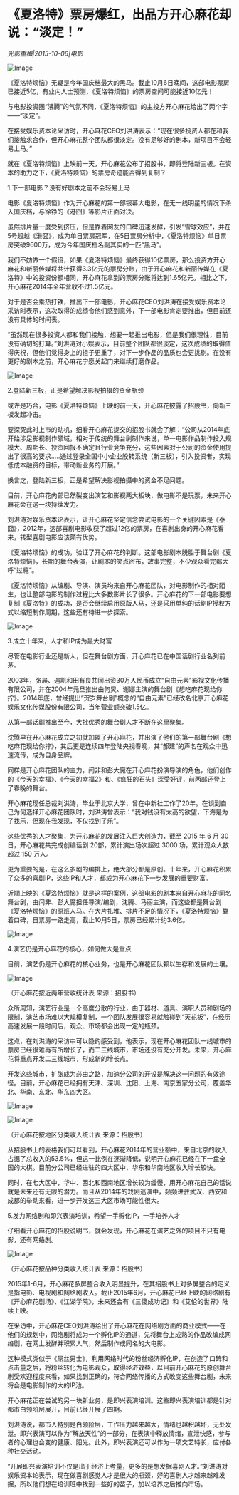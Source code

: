 # 《夏洛特》票房爆红，出品方开心麻花却说：“淡定！”

*光影重梅|2015-10-06|电影*

![Image](http://static.ylzbl.com/uploads/ueditor/php/upload/image/20171025/1508921457516412.jpeg)

《夏洛特烦恼》无疑是今年国庆档最大的黑马。截止10月6日晚间，这部电影票房已接近5亿，有业内人士预测，《夏洛特烦恼》的票房空间可能接近10亿元！

与电影投资圈“沸腾”的气氛不同，《夏洛特烦恼》的主投方开心麻花给出了两个字——“淡定”。

在接受娱乐资本论采访时，开心麻花CEO刘洪涛表示：“现在很多投资人都在和我们接触求合作，但开心麻花整个团队都很淡定。没有足够好的剧本，新项目不会轻易上马。”

就在《夏洛特烦恼》上映前一天，开心麻花公布了招股书，即将登陆新三板。在资本的助力之下，《夏洛特烦恼》的票房奇迹能否得到复制？

1.下一部电影？没有好剧本之前不会轻易上马

电影《夏洛特烦恼》作为开心麻花的第一部银幕大电影，在无一线明星的情况下杀入国庆档，与徐铮的《港囧》等影片正面对决。

虽然排片量一度受到挤压，但是靠着网友的口碑迅速发酵，引发“雪球效应”，并在5号超越《港囧》，成为单日票房冠军，在5日票房分析中，《夏洛特烦恼》单日票房突破9600万，成为今年国庆档名副其实的一匹“黑马”。

我们不妨做一个假设，如果《夏洛特烦恼》最终获得10亿票房，那么投资方开心麻花和新丽传媒将共计获得3.3亿元的票房分账，由于开心麻花和新丽传媒在《夏洛特》中的投资份额相同，开心麻花拿到的票房分账将达到1.65亿元。相比之下，开心麻花2014年全年营收不过1.5亿元。

对于是否会乘热打铁，推出下一部电影，开心麻花CEO刘洪涛在接受娱乐资本论采访时表示，这次取得的成绩令他们感到意外，下一部电影肯定要推出，但目前还没有具体的时间表。

“虽然现在很多投资人都和我们接触，想要一起推出电影，但是我们很理性，目前没有确切的打算。”刘洪涛对小娱表示，目前整个团队都很淡定，这次成绩的取得值得庆祝，但他们觉得身上的担子更重了，对下一步作品的品质也会更挑剔。在没有更好的剧本之前，开心麻花宁愿关起门来继续打磨作品。

![Image](http://static.ylzbl.com/uploads/ueditor/php/upload/image/20171025/1508921429807598.jpeg)

2.登陆新三板，正是希望解决影视拍摄的资金瓶颈

或许是巧合，电影《夏洛特烦恼》上映的前一天，开心麻花披露了招股书，向新三板发起冲击。

要探究此时上市的动机，细看开心麻花提交的招股书就会了解：“公司从2014年底开始涉足影视制作领域，相对于传统的舞台剧制作来说，单一电影作品制作投入规模大、周期长、投资回报不确定且行业竞争充分，这些因素对于公司的资金使用提出了很高的要求.....通过登录全国中小企业股转系统（新三板），引入投资者，实现低成本融资的目标，带动新业务的开展。”

换言之，登陆新三板，正是希望解决影视拍摄中的资金不足问题。

目前，开心麻花内部已然裂变出演艺和影视两大板块，做电影不是玩票，未来开心麻花会在这一块持续发力。

刘洪涛对娱乐资本论表示，让开心麻花坚定信念尝试电影的一个关键因素是《泰囧》，2012年，这部喜剧电影收获了超过12亿的票房，在喜剧出身的开心麻花看来，转型喜剧电影应该颇有优势。

《夏洛特烦恼》的成功，验证了开心麻花的判断。这部电影剧本脱胎于舞台剧《夏洛特烦恼》，长期的舞台表演，让剧本的笑点密布，故事完整，不少观众看完都大呼“过瘾”。

《夏洛特烦恼》从编剧、导演、演员均来自开心麻花团队，对电影制作的相对陌生，也让整部电影的制作过程比大多数影片长了很多。开心麻花的下一部电影要想复制《夏洛特》的成功，是否会继续启用原版人马，还是采用单纯的话剧IP授权方式以缩短制作周期，这些还有待进一步探索。

![Image](http://static.ylzbl.com/uploads/ueditor/php/upload/image/20171025/1508921422670389.jpeg)

3.成立十年来，人才和IP成为最大财富

尽管在电影行业还是新人，但在舞台剧方面，开心麻花已在中国话剧行业名列前茅。

2003年，张晨、遇凯和田有良共同出资30万人民币成立“自由元素”影视文化传播有限公司，并在2004年元旦推出由何炅、谢娜主演的舞台剧《想吃麻花现给你拧》。2014年底，曾经提出“贺岁舞台剧”概念的“自由元素”已经改名北京开心麻花娱乐文化传媒股份有限公司，当年营业额突破1.5亿。

从第一部话剧推出至今，大批优秀的舞台剧人才不断在这里聚集。

沈腾早在开心麻花成立之初就加盟了开心麻花，并出演了他们的第一部舞台剧《想吃麻花现给你拧》，其后更是连续四年登陆央视春晚，其“郝建”的声名在观众中迅速流传，成为自身品牌。

同样是开心麻花团队的主力，闫非和彭大魔在开心麻花扮演导演的角色，他们创作的《今天的幸福》、《今天的幸福2》和、《疯狂的石头》深受好评，前两部还登上了春晚的舞台。

开心麻花现任总裁刘洪涛，毕业于北京大学，曾在中新社工作了20年。在谈到自己为何选择开心麻花团队时，刘洪涛曾表示：“我对钱没有太高的欲望，下海是为了找乐，但现在我发现，不仅找到了乐”。

这些优秀的人才聚集，为开心麻花的发展注入巨大创造力，截至 2015 年 6 月 30 日，开心麻花共完成创编话剧 20部，累计演出场次超过 3000 场，累计观众人数超过 150 万人。

更为重要的是，在这么多剧的编排上，绝大部分都是原创。十年来，开心麻花积累了众多的喜剧IP，这些IP和人才，都成为开心麻花下一步发展的重要财富。

近期上映的《夏洛特烦恼》就是这样的案例，这部电影的剧本来自开心麻花的同名舞台剧，由闫非、彭大魔担任导演/编剧，沈腾、马丽主演，而这些都是舞台剧《夏洛特烦恼》的原班人马。在大片扎堆、排片不足的情况下，《夏洛特烦恼》靠着口碑，日票房一路走高，截止10月5日，票房已经累计约3.6亿。

![Image](http://static.ylzbl.com/uploads/ueditor/php/upload/image/20171025/1508921414687315.jpeg)

4.演艺仍是开心麻花的核心，如何做大是重点

目前，演艺仍是开心麻花的核心业务，也是开心麻花团队赖以生存和发展的土壤。

![Image](http://si1.go2yd.com/get-image/0HlZKdhRErw)

（开心麻花按近两年营收统计表 来源：招股书）

众所周知，演艺行业是一个高度分散的行业，由于器材、道具、演职人员和剧场的限制，演艺市场难以大规模复制，一个团队发展很容易就触碰到“天花板”，在经历高速发展一段时间后，观众、市场都会出现一定的瓶颈。

这点，在刘洪涛的采访中可以隐约感受到，他表示，现在开心麻花团队一线城市的票房已经很难再有所增长了，而二三线城市，市场还没有充分开发。未来，开心麻花将重点开发二三线城市，形成新的增长点。

开发这些城市，扩张成为必由之路，加速分公司的开设是解决这一问题的有效途径。目前，开心麻花已经拥有天津、深圳、沈阳、上海、南京五家分公司，覆盖华北、华南、东北、华东四大区。

![Image](http://si1.go2yd.com/get-image/0HlZKXuszce)

![Image](http://si1.go2yd.com/get-image/0HlZKVQWqGG)

（开心麻花按地区分类收入统计表 来源：招股书）

从招股书上的表格我们可以看到，开心麻花2014年的营业额中，来自北京的收入占据了总收入的53.5%，但这一比例在逐渐降低，说明开心麻花已经在下一盘全国的大棋。目前分公司已经进驻的四大区中，华东和华南地区收入增长较快。

同时，在七大区中，华中、西北和西南地区增长较为缓慢，用开心麻花自己的话说就是未来还有无限的潜力。而且从2014年的戏剧巡演中，频频进驻武汉、西安和成都的举动来看，进一步开发这三大区市场可能性很大。

5.发力网络剧和即兴表演培训，希望一手孵化IP，一手培养人才

仔细看开心麻花的招股说明书，就会发现，开心麻花在演艺之外的项目不只有电影，还有网络剧。

![Image](http://si1.go2yd.com/get-image/0HlZKUAzZMe)

（开心麻花按品种分类收入统计表 来源：招股书）

2015年1-6月，开心麻花多屏整合收入明显提升，在其招股书上对多屏整合的定义是指电影、电视剧和网络剧收入。截止2015年6月，开心麻花已经上映的网络剧有《开心麻花剧场》、《江湖学院》，未来还会有《三傻成功记》和《艾伦的世界》陆续上映。

在采访中，开心麻花CEO刘洪涛给出了开心麻花在网络剧方面的商业模式——在他们的规划中，网络剧将成为一个孵化IP的通道，先将舞台上成熟的作品改编成网络剧，在网上发酵并积累人气，然后制作成同名的大电影。

这种模式类似于《屌丝男士》，利用网络时代的粉丝经济孵化IP，在创造了口碑和点击量之后，将粉丝转化为电影观众，取得经济效益，以目前开心麻花的原创舞台剧受欢迎程度来看，如果找到正确的，符合网络传播的方式改变这些舞台剧，未来将会是电影制作的大的IP池。

开心麻花正在尝试的另一块新业务，是即兴表演培训。这些即兴表演培训都是针对都市白领阶层展开，目前已经开展了四期。

刘洪涛说，都市人特别是白领阶层，工作压力越来越大，情绪也越积越坏，无处发泄。即兴表演可以作为“解放天性”的一部分，在表演中释放情绪，宣泄快感，参与者的心理也会变的健康、阳光。此外，即兴表演还可以作为一项文艺特长，应付各种社交活动。

“开展即兴表演培训不仅是出于经济上考量，更多的是想发掘喜剧人才。”刘洪涛对娱乐资本论表示，现在做喜剧感觉人才是很大的瓶颈，好的喜剧人才越来越难发掘，所以他们想在培训班中找到一些好的苗子，加以培养之后推向市场。

